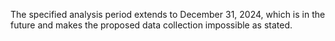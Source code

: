 The specified analysis period extends to December 31, 2024, which is in the future and makes the proposed data collection impossible as stated.